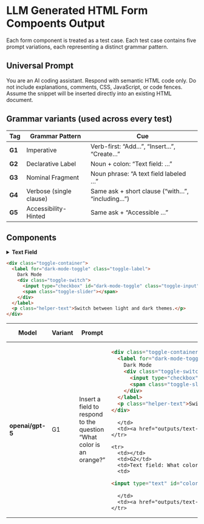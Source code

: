 # LLM Generated HTML Form Compoents Output 
Each form component is treated as a test case.
Each test case contains five prompt variations, each representing a distinct grammar pattern.

## Universal Prompt 
You are an AI coding assistant.
Respond with semantic HTML code only.
Do not include explanations, comments, CSS, JavaScript, or code fences.
Assume the snippet will be inserted directly into an existing HTML document.

## Grammar variants (used across every test)

| Tag    | Grammar Pattern         | Cue                                             |
| ------ | ----------------------- | ----------------------------------------------- |
| **G1** | Imperative              | Verb-first: “Add…”, “Insert…”, “Create…”        |
| **G2** | Declarative Label       | Noun + colon: “Text field: …”                   |
| **G3** | Nominal Fragment        | Noun phrase: “A text field labeled …”           |
| **G4** | Verbose (single clause) | Same ask + short clause (“with…”, “including…”) |
| **G5** | Accessibility-Hinted    | Same ask + “Accessible …”                       |

## Components 

<details>
  <summary><strong>Text Field</strong></summary>

| Model | Variant | Prompt | Output | File Link |
|--------|----------|---------|----------------|------------|
| **openai/gpt-5** | G1 | Insert a field to respond to the question “What color is an orange?” | ````html
| [html](outputs/text-field/openai-gpt-5/g1.html) |
|  | G2 | Text field: What color is an orange? | — | [g2.html](outputs/text-field/openai-gpt-5/g2.html) |
|  | G3 | Field: What color is an orange? | — | [g3.html](outputs/text-field/openai-gpt-5/g3.html) |
|  | G4 | Field and label for “What color is an orange?” | — | [g4.html](outputs/text-field/openai-gpt-5/g4.html) |
|  | G5 | Accessible field to answer What color is an orange? | — | [g5.html](outputs/text-field/openai-gpt-5/g5.html) |
| **openai/gpt-5-mini** | G1 | Insert a field to respond to the question “What color is an orange?” | — | [g1.html](outputs/text-field/openai-gpt-5-mini/g1.html) |
|  | G2 | Text field: What color is an orange? | — | [g2.html](outputs/text-field/openai-gpt-5-mini/g2.html) |
|  | G3 | Field: What color is an orange? | — | [g3.html](outputs/text-field/openai-gpt-5-mini/g3.html) |
|  | G4 | Field and label for “What color is an orange?” | — | [g4.html](outputs/text-field/openai-gpt-5-mini/g4.html) |
|  | G5 | Accessible field to answer What color is an orange? | — | [g5.html](outputs/text-field/openai-gpt-5-mini/g5.html) |
| **openai/gpt-4.1-mini** | G1 | Insert a field to respond to the question “What color is an orange?” | — | [g1.html](outputs/text-field/openai-gpt-4.1-mini/g1.html) |
|  | G2 | Text field: What color is an orange? | — | [g2.html](outputs/text-field/openai-gpt-4.1-mini/g2.html) |
|  | G3 | Field: What color is an orange? | — | [g3.html](outputs/text-field/openai-gpt-4.1-mini/g3.html) |
|  | G4 | Field and label for “What color is an orange?” | — | [g4.html](outputs/text-field/openai-gpt-4.1-mini/g4.html) |
|  | G5 | Accessible field to answer What color is an orange? | — | [g5.html](outputs/text-field/openai-gpt-4.1-mini/g5.html) |
| **anthropic/claude-sonnet-4.5** | G1 | Insert a field to respond to the question “What color is an orange?” | — | [g1.html](outputs/text-field/anthropic-claude-sonnet-4.5/g1.html) |
|  | G2 | Text field: What color is an orange? | — | [g2.html](outputs/text-field/anthropic-claude-sonnet-4.5/g2.html) |
|  | G3 | Field: What color is an orange? | — | [g3.html](outputs/text-field/anthropic-claude-sonnet-4.5/g3.html) |
|  | G4 | Field and label for “What color is an orange?” | — | [g4.html](outputs/text-field/anthropic-claude-sonnet-4.5/g4.html) |
|  | G5 | Accessible field to answer What color is an orange? | — | [g5.html](outputs/text-field/anthropic-claude-sonnet-4.5/g5.html) |
| **anthropic/claude-sonnet-4** | G1 | Insert a field to respond to the question “What color is an orange?” | — | [g1.html](outputs/text-field/anthropic-claude-sonnet-4/g1.html) |
|  | G2 | Text field: What color is an orange? | — | [g2.html](outputs/text-field/anthropic-claude-sonnet-4/g2.html) |
|  | G3 | Field: What color is an orange? | — | [g3.html](outputs/text-field/anthropic-claude-sonnet-4/g3.html) |
|  | G4 | Field and label for “What color is an orange?” | — | [g4.html](outputs/text-field/anthropic-claude-sonnet-4/g4.html) |
|  | G5 | Accessible field to answer What color is an orange? | — | [g5.html](outputs/text-field/anthropic-claude-sonnet-4/g5.html) |
| **anthropic/claude-3.7-sonnet** | G1 | Insert a field to respond to the question “What color is an orange?” | — | [g1.html](outputs/text-field/anthropic-claude-3.7-sonnet/g1.html) |
|  | G2 | Text field: What color is an orange? | — | [g2.html](outputs/text-field/anthropic-claude-3.7-sonnet/g2.html) |
|  | G3 | Field: What color is an orange? | — | [g3.html](outputs/text-field/anthropic-claude-3.7-sonnet/g3.html) |
|  | G4 | Field and label for “What color is an orange?” | — | [g4.html](outputs/text-field/anthropic-claude-3.7-sonnet/g4.html) |
|  | G5 | Accessible field to answer What color is an orange? | — | [g5.html](outputs/text-field/anthropic-claude-3.7-sonnet/g5.html) |
| **google/gemini-2.5-pro** | G1 | Insert a field to respond to the question “What color is an orange?” | — | [g1.html](outputs/text-field/google-gemini-2.5-pro/g1.html) |
|  | G2 | Text field: What color is an orange? | — | [g2.html](outputs/text-field/google-gemini-2.5-pro/g2.html) |
|  | G3 | Field: What color is an orange? | — | [g3.html](outputs/text-field/google-gemini-2.5-pro/g3.html) |
|  | G4 | Field and label for “What color is an orange?” | — | [g4.html](outputs/text-field/google-gemini-2.5-pro/g4.html) |
|  | G5 | Accessible field to answer What color is an orange? | — | [g5.html](outputs/text-field/google-gemini-2.5-pro/g5.html) |
| **google/gemini-2.5-flash** | G1 | Insert a field to respond to the question “What color is an orange?” | — | [g1.html](outputs/text-field/google-gemini-2.5-flash/g1.html) |
|  | G2 | Text field: What color is an orange? | — | [g2.html](outputs/text-field/google-gemini-2.5-flash/g2.html) |
|  | G3 | Field: What color is an orange? | — | [g3.html](outputs/text-field/google-gemini-2.5-flash/g3.html) |
|  | G4 | Field and label for “What color is an orange?” | — | [g4.html](outputs/text-field/google-gemini-2.5-flash/g4.html) |
|  | G5 | Accessible field to answer What color is an orange? | — | [g5.html](outputs/text-field/google-gemini-2.5-flash/g5.html) |
| **google/gemma-3-12b-it** | G1 | Insert a field to respond to the question “What color is an orange?” | — | [g1.html](outputs/text-field/google-gemma-3-12b-it/g1.html) |
|  | G2 | Text field: What color is an orange? | — | [g2.html](outputs/text-field/google-gemma-3-12b-it/g2.html) |
|  | G3 | Field: What color is an orange? | — | [g3.html](outputs/text-field/google-gemma-3-12b-it/g3.html) |
|  | G4 | Field and label for “What color is an orange?” | — | [g4.html](outputs/text-field/google-gemma-3-12b-it/g4.html) |
|  | G5 | Accessible field to answer What color is an orange? | — | [g5.html](outputs/text-field/google-gemma-3-12b-it/g5.html) |
| **x-ai/grok-4-fast** | G1 | Insert a field to respond to the question “What color is an orange?” | — | [g1.html](outputs/text-field/x-ai-grok-4-fast/g1.html) |
|  | G2 | Text field: What color is an orange? | — | [g2.html](outputs/text-field/x-ai-grok-4-fast/g2.html) |
|  | G3 | Field: What color is an orange? | — | [g3.html](outputs/text-field/x-ai-grok-4-fast/g3.html) |
|  | G4 | Field and label for “What color is an orange?” | — | [g4.html](outputs/text-field/x-ai-grok-4-fast/g4.html) |
|  | G5 | Accessible field to answer What color is an orange? | — | [g5.html](outputs/text-field/x-ai-grok-4-fast/g5.html) |
| **x-ai/grok-4** | G1 | Insert a field to respond to the question “What color is an orange?” | — | [g1.html](outputs/text-field/x-ai-grok-4/g1.html) |
|  | G2 | Text field: What color is an orange? | — | [g2.html](outputs/text-field/x-ai-grok-4/g2.html) |
|  | G3 | Field: What color is an orange? | — | [g3.html](outputs/text-field/x-ai-grok-4/g3.html) |
|  | G4 | Field and label for “What color is an orange?” | — | [g4.html](outputs/text-field/x-ai-grok-4/g4.html) |
|  | G5 | Accessible field to answer What color is an orange? | — | [g5.html](outputs/text-field/x-ai-grok-4/g5.html) |
| **deepseek/deepseek-chat-v3.1** | G1 | Insert a field to respond to the question “What color is an orange?” | — | [g1.html](outputs/text-field/deepseek-deepseek-chat-v3.1/g1.html) |
|  | G2 | Text field: What color is an orange? | — | [g2.html](outputs/text-field/deepseek-deepseek-chat-v3.1/g2.html) |
|  | G3 | Field: What color is an orange? | — | [g3.html](outputs/text-field/deepseek-deepseek-chat-v3.1/g3.html) |
|  | G4 | Field and label for “What color is an orange?” | — | [g4.html](outputs/text-field/deepseek-deepseek-chat-v3.1/g4.html) |
|  | G5 | Accessible field to answer What color is an orange? | — | [g5.html](outputs/text-field/deepseek-deepseek-chat-v3.1/g5.html) |
| **qwen/qwen3-coder-30b-a3b-instruct** | G1 | Insert a field to respond to the question “What color is an orange?” | — | [g1.html](outputs/text-field/qwen-qwen3-coder-30b-a3b-instruct/g1.html) |
|  | G2 | Text field: What color is an orange? | — | [g2.html](outputs/text-field/qwen-qwen3-coder-30b-a3b-instruct/g2.html) |
|  | G3 | Field: What color is an orange? | — | [g3.html](outputs/text-field/qwen-qwen3-coder-30b-a3b-instruct/g3.html) |
|  | G4 | Field and label for “What color is an orange?” | — | [g4.html](outputs/text-field/qwen-qwen3-coder-30b-a3b-instruct/g4.html) |
|  | G5 | Accessible field to answer What color is an orange? | — | [g5.html](outputs/text-field/qwen-qwen3-coder-30b-a3b-instruct/g5.html) |
| **qwen/qwen3-coder-480b-a35b** | G1 | Insert a field to respond to the question “What color is an orange?” | — | [g1.html](outputs/text-field/qwen-qwen3-coder-480b-a35b/g1.html) |
|  | G2 | Text field: What color is an orange? | — | [g2.html](outputs/text-field/qwen-qwen3-coder-480b-a35b/g2.html) |
|  | G3 | Field: What color is an orange? | — | [g3.html](outputs/text-field/qwen-qwen3-coder-480b-a35b/g3.html) |
|  | G4 | Field and label for “What color is an orange?” | — | [g4.html](outputs/text-field/qwen-qwen3-coder-480b-a35b/g4.html) |
|  | G5 | Accessible field to answer What color is an orange? | — | [g5.html](outputs/text-field/qwen-qwen3-coder-480b-a35b/g5.html) |
| **qwen/qwen3-vl-235b-a22b-instruct** | G1 | Insert a field to respond to the question “What color is an orange?” | — | [g1.html](outputs/text-field/qwen-qwen3-vl-235b-a22b-instruct/g1.html) |
|  | G2 | Text field: What color is an orange? | — | [g2.html](outputs/text-field/qwen-qwen3-vl-235b-a22b-instruct/g2.html) |
|  | G3 | Field: What color is an orange? | — | [g3.html](outputs/text-field/qwen-qwen3-vl-235b-a22b-instruct/g3.html) |
|  | G4 | Field and label for “What color is an orange?” | — | [g4.html](outputs/text-field/qwen-qwen3-vl-235b-a22b-instruct/g4.html) |
|  | G5 | Accessible field to answer What color is an orange? | — | [g5.html](outputs/text-field/qwen-qwen3-vl-235b-a22b-instruct/g5.html) |
| **z-ai/glm-4.6** | G1 | Insert a field to respond to the question “What color is an orange?” | — | [g1.html](outputs/text-field/z-ai-glm-4.6/g1.html) |
|  | G2 | Text field: What color is an orange? | — | [g2.html](outputs/text-field/z-ai-glm-4.6/g2.html) |
|  | G3 | Field: What color is an orange? | — | [g3.html](outputs/text-field/z-ai-glm-4.6/g3.html) |
|  | G4 | Field and label for “What color is an orange?” | — | [g4.html](outputs/text-field/z-ai-glm-4.6/g4.html) |
|  | G5 | Accessible field to answer What color is an orange? | — | [g5.html](outputs/text-field/z-ai-glm-4.6/g5.html) |
| **z-ai/glm-4.5-air** | G1 | Insert a field to respond to the question “What color is an orange?” | — | [g1.html](outputs/text-field/z-ai-glm-4.5-air/g1.html) |
|  | G2 | Text field: What color is an orange? | — | [g2.html](outputs/text-field/z-ai-glm-4.5-air/g2.html) |
|  | G3 | Field: What color is an orange? | — | [g3.html](outputs/text-field/z-ai-glm-4.5-air/g3.html) |
|  | G4 | Field and label for “What color is an orange?” | — | [g4.html](outputs/text-field/z-ai-glm-4.5-air/g4.html) |
|  | G5 | Accessible field to answer What color is an orange? | — | [g5.html](outputs/text-field/z-ai-glm-4.5-air/g5.html) |
| **mistral/mixtral-8x22b** | G1 | Insert a field to respond to the question “What color is an orange?” | — | [g1.html](outputs/text-field/mistral-mixtral-8x22b/g1.html) |
|  | G2 | Text field: What color is an orange? | — | [g2.html](outputs/text-field/mistral-mixtral-8x22b/g2.html) |
|  | G3 | Field: What color is an orange? | — | [g3.html](outputs/text-field/mistral-mixtral-8x22b/g3.html) |
|  | G4 | Field and label for “What color is an orange?” | — | [g4.html](outputs/text-field/mistral-mixtral-8x22b/g4.html) |
|  | G5 | Accessible field to answer What color is an orange? | — | [g5.html](outputs/text-field/mistral-mixtral-8x22b/g5.html) |
| **meta/llama-3.1-405b** | G1 | Insert a field to respond to the question “What color is an orange?” | — | [g1.html](outputs/text-field/meta-llama-3.1-405b/g1.html) |
|  | G2 | Text field: What color is an orange? | — | [g2.html](outputs/text-field/meta-llama-3.1-405b/g2.html) |
|  | G3 | Field: What color is an orange? | — | [g3.html](outputs/text-field/meta-llama-3.1-405b/g3.html) |
|  | G4 | Field and label for “What color is an orange?” | — | [g4.html](outputs/text-field/meta-llama-3.1-405b/g4.html) |
|  | G5 | Accessible field to answer What color is an orange? | — | [g5.html](outputs/text-field/meta-llama-3.1-405b/g5.html) |
| **meta/llama-3.1-70b** | G1 | Insert a field to respond to the question “What color is an orange?” | — | [g1.html](outputs/text-field/meta-llama-3.1-70b/g1.html) |
|  | G2 | Text field: What color is an orange? | — | [g2.html](outputs/text-field/meta-llama-3.1-70b/g2.html) |
|  | G3 | Field: What color is an orange? | — | [g3.html](outputs/text-field/meta-llama-3.1-70b/g3.html) |
|  | G4 | Field and label for “What color is an orange?” | — | [g4.html](outputs/text-field/meta-llama-3.1-70b/g4.html) |
|  | G5 | Accessible field to answer What color is an orange? | — | [g5.html](outputs/text-field/meta-llama-3.1-70b/g5.html) |

</details>

```html
<div class="toggle-container">
  <label for="dark-mode-toggle" class="toggle-label">
    Dark Mode
    <div class="toggle-switch">
      <input type="checkbox" id="dark-mode-toggle" class="toggle-input">
      <span class="toggle-slider"></span>
    </div>
  </label>
  <p class="helper-text">Switch between light and dark themes.</p>
</div>
```



<table>
  <thead>
    <tr>
      <th>Model</th>
      <th>Variant</th>
      <th>Prompt</th>
      <th>Output (HTML)</th>
      <th>File Link</th>
    </tr>
  </thead>
  <tbody>
    <tr>
      <td><strong>openai/gpt-5</strong></td>
      <td>G1</td>
      <td>Insert a field to respond to the question “What color is an orange?”</td>
      <td>

```html
<div class="toggle-container">
  <label for="dark-mode-toggle" class="toggle-label">
    Dark Mode
    <div class="toggle-switch">
      <input type="checkbox" id="dark-mode-toggle" class="toggle-input">
      <span class="toggle-slider"></span>
    </div>
  </label>
  <p class="helper-text">Switch between light and dark themes.</p>
</div>
```

      </td>
      <td><a href="outputs/text-field/openai-gpt-5/g1.html">html</a></td>
    </tr>

    <tr>
      <td></td>
      <td>G2</td>
      <td>Text field: What color is an orange?</td>
      <td>

```html
<input type="text" id="color" name="color" aria-label="What color is an orange?" />
```

      </td>
      <td><a href="outputs/text-field/openai-gpt-5/g2.html">g2.html</a></td>
    </tr>
  </tbody>
</table>

